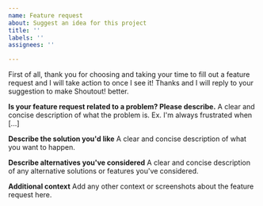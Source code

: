 ```yaml
---
name: Feature request
about: Suggest an idea for this project
title: ''
labels: ''
assignees: ''

---
```


First of all, thank you for choosing and taking your time to fill out a feature request and I will take action to once I see it! Thanks and I will reply to your suggestion to make Shoutout! better.

**Is your feature request related to a problem? Please describe.**
A clear and concise description of what the problem is. Ex. I'm always frustrated when [...]

**Describe the solution you'd like**
A clear and concise description of what you want to happen.

**Describe alternatives you've considered**
A clear and concise description of any alternative solutions or features you've considered.

**Additional context**
Add any other context or screenshots about the feature request here.
